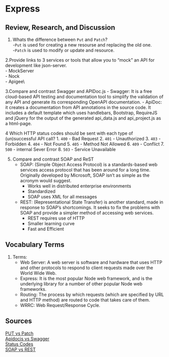 # Express

## Review, Research, and Discussion

   1. Whats the difference between `Put` and `Patch`?  
        -`Put` is used for creating a new resourse and replacing the old one.  
        -`Patch` is used to modify or update and resource.  
        
   2.Provide links to 3 services or tools that allow you to “mock” an API for development like json-server.   
        - MockServer  
        - Nock  
        - Apigee\
        
   3.Compare and contrast Swagger and APIDoc.js 
        - Swagger: It is a free cloud-based API testing and documentation tool to simplify the validation of any API and generate its corresponding OpenAPI documentation.
        - ApiDoc: it creates a documentation from API annotations in the source code. It includes a default template which uses handlebars, Bootstrap, RequireJS and jQuery for the output of the generated api_data.js and api_project.js as a html-page.  
        
   4 Which HTTP status codes should be sent with each type of (un)successful API call?
        1. `400` - Bad Request
        2. `401` - Unauthorized
        3. `403` - Forbidden
        4. `404` - Not Found
        5. `405` - Method Not Allowed
        6. `409` - Conflict 
        7. `500` - internal Sever Error
        8. `503` - Service Unavailable
        
   5. Compare and contrast SOAP and ReST
        - SOAP: (Simple Object Access Protocol) is a standards-based web services access protocol that has been around for a long time. Originally developed by Microsoft, SOAP isn’t as simple as the acronym would suggest.
            - Works well in distributed enterprise environments
            - Standardized
            - SOAP uses XML for all messages
        - REST: (Representational State Transfer) is another standard, made in response to SOAP’s shortcomings. It seeks to fix the problems with SOAP and provide a simpler method of accessing web services.
            - REST requires use of HTTP
            - Smaller learning curve
            - Fast and Efficient
 
## Vocabulary Terms

   1. Terms:
        - Web Server: A web server is software and hardware that uses HTTP and other protocols to respond to client requests made over the World Wide Web.
        - Express: It is the most popular Node web framework, and is the underlying library for a number of other popular Node web frameworks.
        - Routing: The process by which requests (which are specified by URL and HTTP method) are routed to code that takes care of them.
        - WRRC: Web Request/Response Cycle.


## Sources
   [PUT vs Patch](https://www.geeksforgeeks.org/difference-between-put-and-patch-request/)  
   [Apidocjs vs Swagger](https://stackshare.io/stackups/apidocjs-vs-swagger-inspector)  
   [Status Codes](https://documentation.commvault.com/11.24/essential/45599_rest_api_response_codes_and_statuses.html)  
   [SOAP vs REST](https://smartbear.com/blog/soap-vs-rest-whats-the-difference/)
